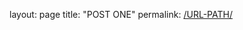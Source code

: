 layout: page
title: "POST ONE"
permalink: [/URL-PATH/](https://andi-254.github.io/simple-screen-recorder/)
